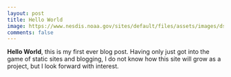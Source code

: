 ```yaml
---
layout: post
title: Hello World
image: https://www.nesdis.noaa.gov/sites/default/files/assets/images/dscovr_epic_moontransitfull.gif
comments: false
---
```


**Hello World**, this is my first ever blog post. Having only just got into the game of static sites and blogging, I do not know how this site will grow as a project, but I look forward with interest.
